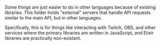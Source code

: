 Some things are just easier to do in other languages because of existing libraries. This folder holds "external" servers that handle API requests similar to the main API, but in other languages.

Specifically, this is for things like interacting with Twitch, OBS, and other services where the primary libraries are written in JavaScript, and Elixir libraries are practically non-existant.
